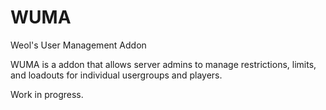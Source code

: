 # WUMA
Weol's User Management Addon

WUMA is a addon that allows server admins to manage restrictions, limits, and loadouts for individual usergroups and players.

Work in progress.
